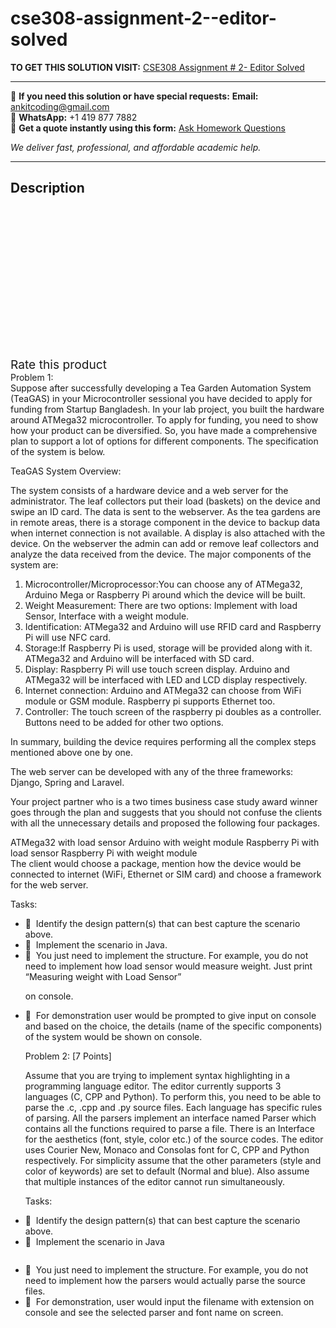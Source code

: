 # cse308-assignment-2--editor-solved
**TO GET THIS SOLUTION VISIT:** [CSE308 Assignment # 2- Editor Solved](https://www.ankitcodinghub.com/product/cse308-assignment-2-editor-solved/)


---

📩 **If you need this solution or have special requests:** **Email:** ankitcoding@gmail.com  
📱 **WhatsApp:** +1 419 877 7882  
📄 **Get a quote instantly using this form:** [Ask Homework Questions](https://www.ankitcodinghub.com/services/ask-homework-questions/)

*We deliver fast, professional, and affordable academic help.*

---

<h2>Description</h2>



<div class="kk-star-ratings kksr-auto kksr-align-center kksr-valign-top" data-payload="{&quot;align&quot;:&quot;center&quot;,&quot;id&quot;:&quot;97069&quot;,&quot;slug&quot;:&quot;default&quot;,&quot;valign&quot;:&quot;top&quot;,&quot;ignore&quot;:&quot;&quot;,&quot;reference&quot;:&quot;auto&quot;,&quot;class&quot;:&quot;&quot;,&quot;count&quot;:&quot;0&quot;,&quot;legendonly&quot;:&quot;&quot;,&quot;readonly&quot;:&quot;&quot;,&quot;score&quot;:&quot;0&quot;,&quot;starsonly&quot;:&quot;&quot;,&quot;best&quot;:&quot;5&quot;,&quot;gap&quot;:&quot;4&quot;,&quot;greet&quot;:&quot;Rate this product&quot;,&quot;legend&quot;:&quot;0\/5 - (0 votes)&quot;,&quot;size&quot;:&quot;24&quot;,&quot;title&quot;:&quot;CSE308 Assignment # 2- Editor Solved&quot;,&quot;width&quot;:&quot;0&quot;,&quot;_legend&quot;:&quot;{score}\/{best} - ({count} {votes})&quot;,&quot;font_factor&quot;:&quot;1.25&quot;}">

<div class="kksr-stars">

<div class="kksr-stars-inactive">
            <div class="kksr-star" data-star="1" style="padding-right: 4px">


<div class="kksr-icon" style="width: 24px; height: 24px;"></div>
        </div>
            <div class="kksr-star" data-star="2" style="padding-right: 4px">


<div class="kksr-icon" style="width: 24px; height: 24px;"></div>
        </div>
            <div class="kksr-star" data-star="3" style="padding-right: 4px">


<div class="kksr-icon" style="width: 24px; height: 24px;"></div>
        </div>
            <div class="kksr-star" data-star="4" style="padding-right: 4px">


<div class="kksr-icon" style="width: 24px; height: 24px;"></div>
        </div>
            <div class="kksr-star" data-star="5" style="padding-right: 4px">


<div class="kksr-icon" style="width: 24px; height: 24px;"></div>
        </div>
    </div>

<div class="kksr-stars-active" style="width: 0px;">
            <div class="kksr-star" style="padding-right: 4px">


<div class="kksr-icon" style="width: 24px; height: 24px;"></div>
        </div>
            <div class="kksr-star" style="padding-right: 4px">


<div class="kksr-icon" style="width: 24px; height: 24px;"></div>
        </div>
            <div class="kksr-star" style="padding-right: 4px">


<div class="kksr-icon" style="width: 24px; height: 24px;"></div>
        </div>
            <div class="kksr-star" style="padding-right: 4px">


<div class="kksr-icon" style="width: 24px; height: 24px;"></div>
        </div>
            <div class="kksr-star" style="padding-right: 4px">


<div class="kksr-icon" style="width: 24px; height: 24px;"></div>
        </div>
    </div>
</div>


<div class="kksr-legend" style="font-size: 19.2px;">
            <span class="kksr-muted">Rate this product</span>
    </div>
    </div>
<div class="page" title="Page 1">
<div class="layoutArea">
<div class="column">
Problem 1:

</div>
</div>
<div class="layoutArea">
<div class="column">
Suppose after successfully developing a Tea Garden Automation System (TeaGAS) in your Microcontroller sessional you have decided to apply for funding from Startup Bangladesh. In your lab project, you built the hardware around ATMega32 microcontroller. To apply for funding, you need to show how your product can be diversified. So, you have made a comprehensive plan to support a lot of options for different components. The specification of the system is below.

TeaGAS System Overview:

The system consists of a hardware device and a web server for the administrator. The leaf collectors put their load (baskets) on the device and swipe an ID card. The data is sent to the webserver. As the tea gardens are in remote areas, there is a storage component in the device to backup data when internet connection is not available. A display is also attached with the device. On the webserver the admin can add or remove leaf collectors and analyze the data received from the device. The major components of the system are:

<ol>
<li>Microcontroller/Microprocessor:You can choose any of ATMega32, Arduino Mega or Raspberry Pi around which the device will be built.</li>
<li>Weight Measurement: There are two options: Implement with load Sensor, Interface with a weight module.</li>
<li>Identification: ATMega32 and Arduino will use RFID card and Raspberry Pi will use NFC card.</li>
<li>Storage:If Raspberry Pi is used, storage will be provided along with it. ATMega32 and Arduino will be interfaced with SD card.</li>
<li>Display: Raspberry Pi will use touch screen display. Arduino and ATMega32 will be interfaced with LED and LCD display respectively.</li>
<li>Internet connection: Arduino and ATMega32 can choose from WiFi module or GSM module. Raspberry pi supports Ethernet too.</li>
<li>Controller: The touch screen of the raspberry pi doubles as a controller. Buttons need to be added for other two options.</li>
</ol>
In summary, building the device requires performing all the complex steps mentioned above one by one.

The web server can be developed with any of the three frameworks: Django, Spring and Laravel.

Your project partner who is a two times business case study award winner goes through the plan and suggests that you should not confuse the clients with all the unnecessary details and proposed the following four packages.

</div>
</div>
</div>
<div class="page" title="Page 2">
<div class="layoutArea">
<div class="column">
ATMega32 with load sensor Arduino with weight module Raspberry Pi with load sensor Raspberry Pi with weight module

</div>
</div>
<div class="layoutArea">
<div class="column">
The client would choose a package, mention how the device would be connected to internet (WiFi, Ethernet or SIM card) and choose a framework for the web server.

Tasks:

<ul>
<li> &nbsp;Identify the design pattern(s) that can best capture the scenario above.</li>
<li> &nbsp;Implement the scenario in Java.</li>
<li> &nbsp;You just need to implement the structure. For example, you do not need to implement
how load sensor would measure weight. Just print “Measuring weight with Load Sensor”

on console.
</li>
<li> &nbsp;For demonstration user would be prompted to give input on console and based on the
choice, the details (name of the specific components) of the system would be shown on console.

Problem 2: [7 Points]

Assume that you are trying to implement syntax highlighting in a programming language editor. The editor currently supports 3 languages (C, CPP and Python). To perform this, you need to be able to parse the .c, .cpp and .py source files. Each language has specific rules of parsing. All the parsers implement an interface named Parser which contains all the functions required to parse a file. There is an Interface for the aesthetics (font, style, color etc.) of the source codes. The editor uses Courier New, Monaco and Consolas font for C, CPP and Python respectively. For simplicity assume that the other parameters (style and color of keywords) are set to default (Normal and blue). Also assume that multiple instances of the editor cannot run simultaneously.

Tasks:
</li>
<li> &nbsp;Identify the design pattern(s) that can best capture the scenario above.</li>
<li> &nbsp;Implement the scenario in Java</li>
</ul>
</div>
</div>
</div>
<div class="page" title="Page 3">
<div class="layoutArea">
<div class="column">
<ul>
<li> &nbsp;You just need to implement the structure. For example, you do not need to implement how the parsers would actually parse the source files.</li>
<li> &nbsp;For demonstration, user would input the filename with extension on console and see the selected parser and font name on screen.</li>
</ul>
</div>
</div>
<div class="layoutArea">
<div class="column">
&nbsp;

</div>
</div>
</div>
